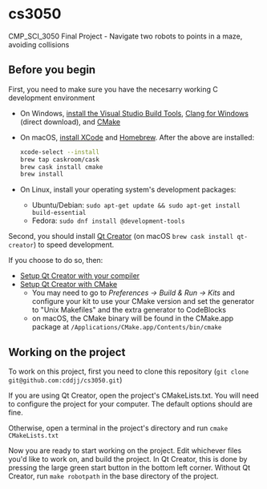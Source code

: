 # cs3050
CMP_SCI_3050 Final Project - Navigate two robots to points in a maze, avoiding collisions

## Before you begin

First, you need to make sure you have the necesarry working C development environment

  - On Windows, [install the Visual Studio Build Tools](http://landinghub.visualstudio.com/visual-cpp-build-tools), [Clang for Windows](http://releases.llvm.org/4.0.1/LLVM-4.0.1-win64.exe) (direct download), and [CMake](https://cmake.org/download/)

  - On macOS, [install XCode](https://itunes.apple.com/us/app/xcode/id497799835) and [Homebrew](https://brew.sh/).
    After the above are installed:
    ```bash
    xcode-select --install
    brew tap caskroom/cask
    brew cask install cmake
    brew install
    ```

  - On Linux, install your operating system's development packages:
    - Ubuntu/Debian: `sudo apt-get update && sudo apt-get install build-essential`
    - Fedora: `sudo dnf install @development-tools`

Second, you should install [Qt Creator](https://www1.qt.io/download-open-source/) (on macOS `brew cask install qt-creator`) to speed development. 

If you choose to do so, then:

  - [Setup Qt Creator with your compiler](http://doc.qt.io/qtcreator/creator-tool-chains.html)
  - [Setup Qt Creator with CMake](http://doc.qt.io/qtcreator/creator-project-cmake.html)
    - You may need to go to *Preferences -> Build & Run -> Kits* and configure your kit to use your CMake version and set the generator to "Unix Makefiles" and the extra generator to CodeBlocks
    - on macOS, the CMake binary will be found in the CMake.app package at `/Applications/CMake.app/Contents/bin/cmake`

## Working on the project

To work on this project, first you need to clone this repository (`git clone git@github.com:cddjj/cs3050.git`)

If you are using Qt Creator, open the project's CMakeLists.txt. You will need to configure the project for your computer. The default options should are fine.

Otherwise, open a terminal in the project's directory and run `cmake CMakeLists.txt`

Now you are ready to start working on the project. Edit whichever files you'd like to work on, and build the project. In Qt Creator, this is done by pressing the large green start button in the bottom left corner. Without Qt Creator, run `make robotpath` in the base directory of the project.
